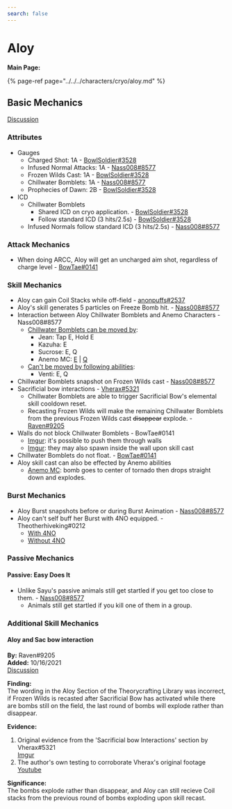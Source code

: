 ```yaml
---
search: false
---
```


# Aloy

**Main Page:**

{% page-ref page="../../../characters/cryo/aloy.md" %}

## Basic Mechanics

[Discussion](https://tickettool.xyz/direct?url=https://cdn.discordapp.com/attachments/881300511838584882/885320475805368401/transcript-aloy-basic-mechanics.html)

### Attributes

* Gauges
  * Charged Shot: 1A - [BowlSoldier#3528](https://youtu.be/pjKp7L8XtOo)
  * Infused Normal Attacks: 1A - [Nass008#8577](https://imgur.com/NTokDRL)
  * Frozen Wilds Cast: 1A - [BowlSoldier#3528](https://youtu.be/QM8YkStJgos)
  * Chillwater Bomblets: 1A - [Nass008#8577](https://imgur.com/jRGCUi3)
  * Prophecies of Dawn: 2B - [BowlSoldier#3528](https://youtu.be/pHSSun_Ec5w)
* ICD
  * Chillwater Bomblets
    * Shared ICD on cryo application. - [BowlSoldier#3528](https://youtu.be/dR5p0D6-pp8)
    * Follow standard ICD (3 hits/2.5s) - [BowlSoldier#3528](https://youtu.be/mMh8_9bejIA)
  * Infused Normals follow standard ICD (3 hits/2.5s) - [Nass008#8577](https://imgur.com/J1CPb47)

### Attack Mechanics

* When doing ARCC, Aloy will get an uncharged aim shot, regardless of charge level - [BowTae#0141](https://imgur.com/pfAnGJk)

### Skill Mechanics

* Aloy can gain Coil Stacks while off-field - [anonpuffs#2537](https://youtu.be/3Cfa3apPBgM)
* Aloy's skill generates 5 particles on Freeze Bomb hit. - [Nass008#8577](https://youtu.be/SaZyf_svcis)
* Interaction between Aloy Chillwater Bomblets and Anemo Characters - Nass008#8577
  * [Chillwater Bomblets can be moved by](https://youtu.be/KgzF-ullDno):
    * Jean: Tap E, Hold E
    * Kazuha: E
    * Sucrose: E, Q
    * Anemo MC: [E](https://imgur.com/LIWv5MW) | [Q](https://imgur.com/vgsnOfW)
  * [Can't be moved by following abilities](https://youtu.be/Z1Zf9C26hGs):
    * Venti: E, Q
* Chillwater Bomblets snapshot on Frozen Wilds cast - [Nass008#8577](https://imgur.com/oo2npIc)
* Sacrificial bow interactions - [Vherax#5321](https://imgur.com/1NGlqTp)
  * Chillwater Bomblets are able to trigger Sacrificial Bow's elemental skill cooldown reset.
  * Recasting Frozen Wilds will make the remaining Chillwater Bomblets from the previous Frozen Wilds cast ~~disappear~~ explode. - [Raven#9205](./aloy.md#aloy-and-sac-bow-interaction)
* Walls do not block Chillwater Bomblets - BowTae#0141
  * [Imgur](https://imgur.com/Rtkxko2): it's possible to push them through walls
  * [Imgur](https://imgur.com/CfQRY9d): they may also spawn inside the wall upon skill cast
* Chillwater Bomblets do not float. - [BowTae#0141](https://imgur.com/qZngNjM)
* Aloy skill cast can also be effected by Anemo abilities
  * [Anemo MC](https://imgur.com/KsHMsWD): bomb goes to center of tornado then drops straight down and explodes.

### Burst Mechanics

* Aloy Burst snapshots before or during Burst Animation - [Nass008#8577](https://imgur.com/qS6vdtR)
* Aloy can't self buff her Burst with 4NO equipped. - Theotherhiveking#0212
  * [With 4NO](https://youtu.be/dMuZpkXRqmA)
  * [Without 4NO](https://youtu.be/KFMkBwFAj_s)

### Passive Mechanics

#### Passive: Easy Does It

* Unlike Sayu's passive animals still get startled if you get too close to them. - [Nass008#8577](https://imgur.com/BGo264W)
  * Animals still get startled if you kill one of them in a group.

### Additional Skill Mechanics

#### Aloy and Sac bow interaction

**By:** Raven\#9205  
**Added:** 10/16/2021  
[Discussion](https://tickettool.xyz/direct?url=https://cdn.discordapp.com/attachments/896016732412596244/899099498595364894/transcript-aloy-and-sac-bow.html)  

**Finding:**  
The wording in the Aloy Section of the Theorycrafting Library was incorrect, if Frozen Wilds is recasted after Sacrificial Bow has activated while there are bombs still on the field, the last round of bombs will explode rather than disappear.

**Evidence:**  
1. Original evidence from the 'Sacrificial bow Interactions' section by Vherax\#5321  
[Imgur](https://imgur.com/1NGlqTp)
2. The author's own testing to corroborate Vherax's original footage  
[Youtube](https://youtu.be/G8GhOOIwIXQ)

**Significance:**  
The bombs explode rather than disappear, and Aloy can still recieve Coil stacks from the previous round of bombs exploding upon skill recast.

